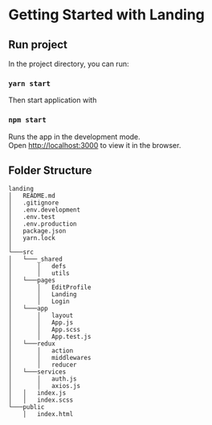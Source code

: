 # Getting Started with Landing


## Run project

In the project directory, you can run:

### `yarn start`

Then start application with
### `npm start`

Runs the app in the development mode.\
Open [http://localhost:3000](http://localhost:8001) to view it in the browser.

## Folder Structure

```
landing
│   README.md
│   .gitignore  
│   .env.development
│   .env.test
│   .env.production
│   package.json
│   yarn.lock
│   
└───src
│   └───_shared
│       │   defs
│       │   utils
│   └───pages
│       │   EditProfile
│       │   Landing
│       │   Login
│   └───app
│       │   layout
│       │   App.js
│       │   App.scss
│       │   App.test.js
│   └───redux
│       │   action
│       │   middlewares
│       │   reducer
│   └───services
│       │   auth.js
│       │   axios.js
│   │   index.js
│   │   index.scss
└───public
    │   index.html
```
